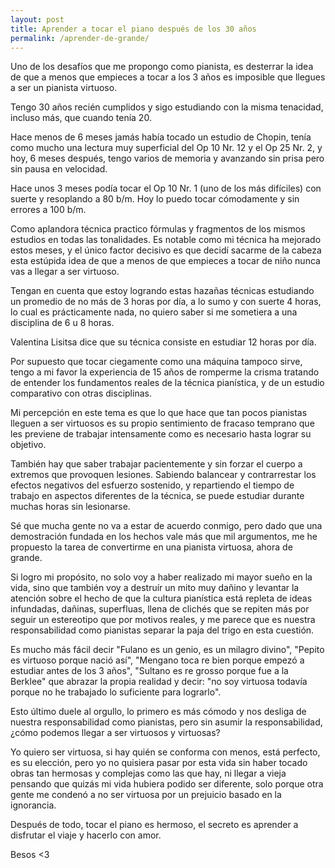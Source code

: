 ```yaml
---
layout: post
title: Aprender a tocar el piano después de los 30 años
permalink: /aprender-de-grande/
---
```


Uno de los desafíos que me propongo como pianista, es desterrar la idea de que a menos que empieces a tocar a los 3 años es imposible que llegues a ser un pianista virtuoso.

Tengo 30 años recién cumplidos y sigo estudiando con la misma tenacidad, incluso más, que cuando tenía 20.

Hace menos de 6 meses jamás había tocado un estudio de Chopin, tenía como mucho una lectura muy superficial del Op 10 Nr. 12 y el Op 25 Nr. 2, y hoy, 6 meses después, tengo varios de memoria y avanzando sin prisa pero sin pausa en velocidad.

Hace unos 3 meses podía tocar el Op 10 Nr. 1 (uno de los más difíciles) con suerte y resoplando a 80 b/m. Hoy lo puedo tocar cómodamente y sin errores a 100 b/m.

Como aplandora técnica practico fórmulas y fragmentos de los mismos estudios en todas las tonalidades.
Es notable como mi técnica ha mejorado estos meses, y el único factor decisivo es que decidí sacarme de la cabeza esta estúpida idea de que a menos de que empieces a tocar de niño nunca vas a llegar a ser virtuoso.

Tengan en cuenta que estoy logrando estas hazañas técnicas estudiando un promedio de no más de 3 horas por día, a lo sumo y con suerte 4 horas, lo cual es prácticamente nada, no quiero saber si me sometiera a una disciplina de 6 u 8 horas.

Valentina Lisitsa dice que su técnica consiste en estudiar 12 horas por día.

Por supuesto que tocar ciegamente como una máquina tampoco sirve, tengo a mi favor la experiencia de 15 años de romperme la crisma tratando de entender los fundamentos reales de la técnica pianística, y de un estudio comparativo con otras disciplinas.

Mi percepción en este tema es que lo que hace que tan pocos pianistas lleguen a ser virtuosos es su propio sentimiento de fracaso temprano que les previene de trabajar intensamente como es necesario hasta lograr su objetivo.

También hay que saber trabajar pacientemente y sin forzar el cuerpo a extremos que provoquen lesiones. Sabiendo balancear y contrarrestar los efectos negativos del esfuerzo sostenido, y repartiendo el tiempo de trabajo en aspectos diferentes de la técnica, se puede estudiar durante muchas horas sin lesionarse.

Sé que mucha gente no va a estar de acuerdo conmigo, pero dado que una demostración fundada en los hechos vale más que mil argumentos, me he propuesto la tarea de convertirme en una pianista virtuosa, ahora de grande.

Si logro mi propósito, no solo voy a haber realizado mi mayor sueño en la vida, sino que también voy a destruír un mito muy dañino y levantar la atención sobre el hecho de que la cultura pianística está repleta de ideas infundadas, dañinas, superfluas, llena de clichés que se repiten más por seguir un estereotipo que por motivos reales, y me parece que es nuestra responsabilidad como pianistas separar la paja del trigo en esta cuestión.

Es mucho más fácil decir "Fulano es un genio, es un milagro divino", "Pepito es virtuoso porque nació así", "Mengano toca re bien porque empezó a estudiar antes de los 3 años", "Sultano es re grosso porque fue a la Berklee" que abrazar la propia realidad y decir: "no soy virtuosa todavía porque no he trabajado lo suficiente para lograrlo".

Esto último duele al orgullo, lo primero es más cómodo y nos desliga de nuestra responsabilidad como pianistas, pero sin asumir la responsabilidad, ¿cómo podemos llegar a ser virtuosos y virtuosas?

Yo quiero ser virtuosa, si hay quién se conforma con menos, está perfecto, es su elección, pero yo no quisiera pasar por esta vida sin haber tocado obras tan hermosas y complejas como las que hay, ni llegar a vieja pensando que quizás mi vida hubiera podido ser diferente, solo porque otra gente me condenó a no ser virtuosa por un prejuicio basado en la ignorancia.

Después de todo, tocar el piano es hermoso, el secreto es aprender a disfrutar el viaje y hacerlo con amor.

Besos <3
